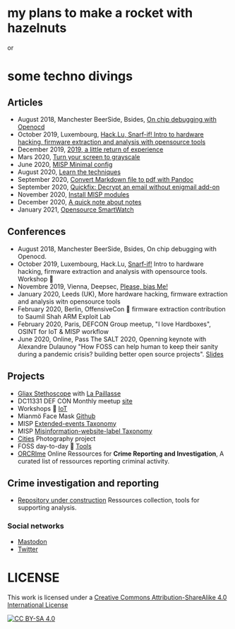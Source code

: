 # my plans to make a rocket with hazelnuts 
or 
# some techno divings 

## Articles
- August 2018, Manchester BeerSide, Bsides, [On chip debugging with Openocd](On-Chip-debugging-with-OpenOCD-and-GDB)
- October 2019, Luxembourg, [Hack.Lu, Snarf-if! Intro to hardware hacking, firmware extraction and analysis with opensource tools](./Intro-to-hardware-Firmware-extraction)
- December 2019, [2019, a little return of experience](./year-2019-a-little-return-of-experience)
- Mars 2020, [Turn your screen to grayscale](Turn-your-screen-to-grayscale)
- June 2020, [MISP Minimal config](./MISP-minimal-config)
- August 2020, [Learn the techniques](./learn-the-techniques) 
- September 2020, [Convert Markdown file to pdf with Pandoc](./convert-markdown-file-to-pdf)
- September 2020, [Quickfix: Decrypt an email without enigmail add-on](./decrypt-an-email-without-add-on)
- November 2020, [Install MISP modules](./install-misp-modules)
- December 2020, [A quick note about notes](./keeping-notes-for-creativity)
- January 2021, [Opensource SmartWatch](./opensource-smartwatch)

## Conferences
- August 2018, Manchester BeerSide, Bsides, On chip debugging with Openocd.
- October 2019, Luxembourg, Hack.Lu, [Snarf-if!](https://cfp.hack.lu/hacklu19/talk/8YR7UM/) Intro to hardware hacking, firmware extraction and analysis with opensource tools. Workshop :wrench:
- Novembre 2019, Vienna, Deepsec, [Please, bias Me!](https://blog.deepsec.net/roots-2019-invited-talk-please-bias-me-pauline-bourmeau/)
- January 2020, Leeds (UK), More hardware hacking, firmware extraction and analysis witn opensource tools
- February 2020, Berlin, OffensiveCon :wrench: firmware extraction contribution to Saumil Shah ARM Exploit Lab
- February 2020, Paris, DEFCON Group meetup, "I love Hardboxes", OSINT for IoT & MISP workflow
- June 2020, Online, Pass The SALT 2020, Openning keynote with Alexandre Dulaunoy "How FOSS can help human to keep their sanity during a pandemic crisis? building better open source projects". [Slides](https://github.com/C00kie-/foss-tools/blob/master/best-practices/slides/slides.pdf)

## Projects

- [Gliax Stethoscope](https://github.com/GliaX/Stethoscope) with [La Paillasse](http://lapaillasse.org/)
- DC11331 DEF CON Monthly meetup [site](dc11331.com)
- Workshops :wrench: [IoT](https://github.com/C00kie-/workshop-materials)
- Mianmö Face Mask [Github](https://github.com/Mianmo-project/mask-models)
- MISP [Extended-events Taxonomy](https://www.misp-project.org/taxonomies.html#_extended_event)
- MISP [Misinformation-website-label Taxonomy](https://www.misp-project.org/taxonomies.html#_misinformation_website_label)
- [Cities](https://www.flickr.com/photos/186756091@N02/) Photography project
- FOSS day-to-day :wrench: [Tools](https://github.com/C00kie-/foss-tools/blob/master/README.md)
- [ORCRIme](https://github.com/C00kie-/ORCRI) Online Ressources for **Crime Reporting and Investigation**, A curated list of ressources reporting criminal activity.

## Crime investigation and reporting

- [Repository under construction](https://github.com/C00kie-/ORCRI) Ressources collection, tools for supporting analysis.


### Social networks
- <a rel="me" href="https://fosstodon.org/@c00kie">Mastodon</a>
- [Twitter](Twitter.com/ko97551819)


# LICENSE 

This work is licensed under a [Creative Commons Attribution-ShareAlike 4.0 International License](./LICENSE)

[![CC BY-SA 4.0][cc-by-sa-image]][cc-by-sa]

[cc-by-sa]: http://creativecommons.org/licenses/by-sa/4.0/
[cc-by-sa-image]: https://licensebuttons.net/l/by-sa/4.0/88x31.png
[cc-by-sa-shield]: https://img.shields.io/badge/License-CC%20BY--SA%204.0-lightgrey.svg
